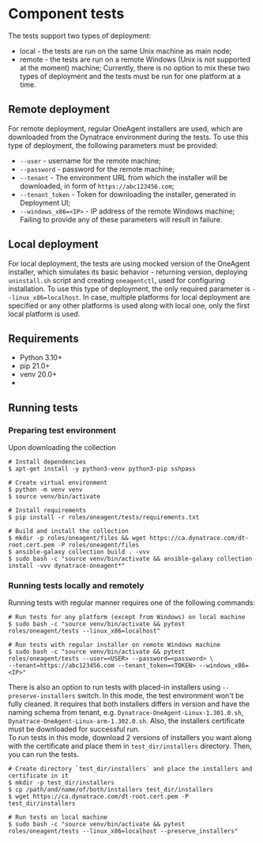# Component tests
The tests support two types of deployment:
- local  - the tests are run on the same Unix machine as main node;
- remote - the tests are run on a remote Windows (Unix is not supported at the moment) machine;
Currently, there is no option to mix these two types of deployment and the tests must be run for one platform at a time.

## Remote deployment
For remote deployment, regular OneAgent installers are used, which are downloaded from the Dynatrace environment during
the tests. To use this type of deployment, the following parameters must be provided:
- `--user` - username for the remote machine;
- `--password` - password for the remote machine;
- `--tenant` - The environment URL from which the installer will be downloaded, in form of `https://abc123456.com`;
- `--tenant_token` - Token for downloading the installer, generated in Deployment UI;
- `--windows_x86=<IP>` - IP address of the remote Windows machine;
Failing to provide any of these parameters will result in failure.

## Local deployment
For local deployment, the tests are using mocked version of the OneAgent installer, which simulates its basic behavior -
returning version, deploying `uninstall.sh` script and creating `oneagentctl`, used for configuring installation.
To use this type of deployment, the only required parameter is `--linux_x86=localhost`. In case, multiple platforms for
local deployment are specified or any other platforms is used along with local one, only the first local platform is used.

## Requirements
- Python 3.10+
- pip 21.0+
- venv 20.0+
- 
## Running tests

### Preparing test environment

Upon downloading the collection

```commandline
# Install dependencies
$ apt-get install -y python3-venv python3-pip sshpass

# Create virtual environment
$ python -m venv venv
$ source venv/bin/activate

# Install requirements
$ pip install -r roles/oneagent/tests/requirements.txt

# Build and install the collection
$ mkdir -p roles/oneagent/files && wget https://ca.dynatrace.com/dt-root.cert.pem -P roles/oneagent/files
$ ansible-galaxy collection build . -vvv
$ sudo bash -c "source venv/bin/activate && ansible-galaxy collection install -vvv dynatrace-oneagent*"
```

### Running tests locally and remotely

Running tests with regular manner requires one of the following commands:

```commandline
# Run tests for any platform (except from Windows) on local machine
$ sudo bash -c "source venv/bin/activate && pytest roles/oneagent/tests --linux_x86=localhost"

# Run tests with regular installer on remote Windows machine
$ sudo bash -c "source venv/bin/activate && pytest roles/oneagent/tests --user=<USER> --password=<password> \
--tenant=https://abc123456.com --tenant_token=<TOKEN> --windows_x86=<IP>"
```

There is also an option to run tests with placed-in installers using `--preserve-installers` switch. 
In this mode, the test environment won't be fully cleaned. It requires that both installers differs in version and have 
the naming schema from tenant, e.g. `Dynatrace-OneAgent-Linux-1.301.0.sh`, `Dynatrace-OneAgent-Linux-arm-1.302.0.sh`.
Also, the installers certificate must be downloaded for successful run. </br>
To run tests in this mode, download 2 versions of installers you want along with the certificate and place them in 
`test_dir/installers` directory. Then, you can run the tests.

```commandline
# Create directory `test_dir/installers` and place the installers and certificate in it
$ mkdir -p test_dir/installers
$ cp /path/and/name/of/both/installers test_dir/installers
$ wget https://ca.dynatrace.com/dt-root.cert.pem -P test_dir/installers

# Run tests on local machine
$ sudo bash -c "source venv/bin/activate && pytest roles/oneagent/tests --linux_x86=localhost --preserve_installers"
```
